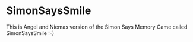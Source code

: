 # SimonSaysSmile
This is Angel and Niemas version of the Simon Says Memory Game called SimonSaysSmile :-)
